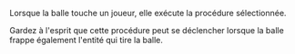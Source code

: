 Lorsque la balle touche un joueur, elle exécute la procédure sélectionnée.

Gardez à l'esprit que cette procédure peut se déclencher lorsque la balle frappe également l'entité qui tire la balle.